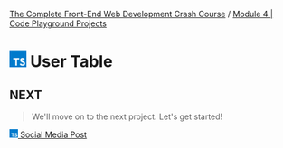 [The Complete Front-End Web Development Crash Course](../README.md) / [Module 4 | Code Playground Projects](./README.md)

# <img src="../imgs/typescript-icon.jpeg" width="30"/> User Table



## NEXT
> We'll move on to the next project. Let's get started!

[<img src="../imgs/typescript-icon.jpeg" width="15"/> Social Media Post](./socialMediaPost.md)
